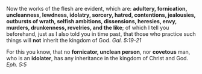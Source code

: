 [x]: # (<!-- markdownlint-disable MD041 -->)

Now the works of the flesh are evident, which are: **adultery, fornication, uncleanness, lewdness, idolatry, sorcery, hatred, contentions, jealousies, outbursts of wrath, selfish ambitions, dissensions, heresies, envy, murders, drunkenness, revelries, and the like**; of which I tell you beforehand, just as I also told you in time past, that those who practice such things will **not** inherit the kingdom of God. *Gal.&nbsp;5:19-21*

For this you know, that no **fornicator, unclean person**, nor **covetous** man, who is an **idolater**, has any inheritance in the kingdom of Christ and God. *Eph.&nbsp;5:5*
